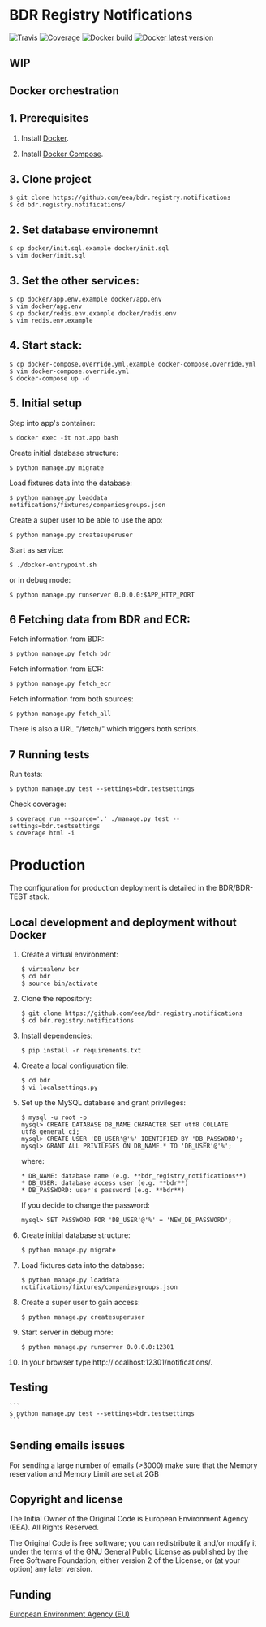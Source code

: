 
BDR Registry Notifications
============================

[![Travis](https://travis-ci.org/eea/bdr.registry.notifications.svg?branch=master)](https://travis-ci.org/eea/bdr.registry.notifications)
[![Coverage](https://coveralls.io/repos/github/eea/bdr.registry.notifications/badge.svg?branch=master)](https://coveralls.io/github/eea/bdr.registry.notifications?branch=master)
[![Docker build](https://img.shields.io/docker/automated/eeacms/bdr.registry.notifications)](https://hub.docker.com/r/eeacms/bdr.registry.notifications)
[![Docker latest version](https://img.shields.io/docker/v/eeacms/bdr.registry.notifications)]()

WIP
---

Docker orchestration
--------------------

## 1. Prerequisites

1. Install [Docker](https://www.docker.com/).

2. Install [Docker Compose](https://docs.docker.com/compose/).

## 3. Clone project

    $ git clone https://github.com/eea/bdr.registry.notifications
    $ cd bdr.registry.notifications/

## 2. Set database environemnt

    $ cp docker/init.sql.example docker/init.sql
    $ vim docker/init.sql

## 3. Set the other services:
    $ cp docker/app.env.example docker/app.env
    $ vim docker/app.env
    $ cp docker/redis.env.example docker/redis.env 
    $ vim redis.env.example

## 4. Start stack:
    $ cp docker-compose.override.yml.example docker-compose.override.yml
    $ vim docker-compose.override.yml
    $ docker-compose up -d

## 5. Initial setup

Step into app's container:

    $ docker exec -it not.app bash

Create initial database structure:

    $ python manage.py migrate

Load fixtures data into the database:

    $ python manage.py loaddata notifications/fixtures/companiesgroups.json

Create a super user to be able to use the app:

    $ python manage.py createsuperuser

Start as service:

    $ ./docker-entrypoint.sh

or in debug mode:

    $ python manage.py runserver 0.0.0.0:$APP_HTTP_PORT

## 6 Fetching data from BDR and ECR:

Fetch information from BDR:

    $ python manage.py fetch_bdr

Fetch information from ECR:

    $ python manage.py fetch_ecr

Fetch information from both sources:

    $ python manage.py fetch_all

There is also a URL "/fetch/" which triggers both scripts.

## 7 Running tests

Run tests:

    $ python manage.py test --settings=bdr.testsettings

Check coverage:

    $ coverage run --source='.' ./manage.py test --settings=bdr.testsettings
    $ coverage html -i


# Production

The configuration for production deployment is detailed in the BDR/BDR-TEST stack.


Local development and deployment without Docker
--------------------------------

1. Create a virtual environment:
    ```
    $ virtualenv bdr
    $ cd bdr
    $ source bin/activate
    ```

2. Clone the repository:
    ```
    $ git clone https://github.com/eea/bdr.registry.notifications
    $ cd bdr.registry.notifications
    ```

3. Install dependencies:
    ```
    $ pip install -r requirements.txt
    ```

4. Create a local configuration file:
    ```
    $ cd bdr
    $ vi localsettings.py
    ```

5. Set up the MySQL database and grant privileges:
    ```
    $ mysql -u root -p
    mysql> CREATE DATABASE DB_NAME CHARACTER SET utf8 COLLATE utf8_general_ci;
    mysql> CREATE USER 'DB_USER'@'%' IDENTIFIED BY 'DB_PASSWORD';
    mysql> GRANT ALL PRIVILEGES ON DB_NAME.* TO 'DB_USER'@'%';
    ```

    where:
    ```
    * DB_NAME: database name (e.g. **bdr_registry_notifications**)
    * DB_USER: database access user (e.g. **bdr**)
    * DB_PASSWORD: user's password (e.g. **bdr**)
    ```

    If you decide to change the password:
    ```
    mysql> SET PASSWORD FOR 'DB_USER'@'%' = 'NEW_DB_PASSWORD';
    ```

6. Create initial database structure:
    ```
    $ python manage.py migrate
    ```

7. Load fixtures data into the database:
    ```
    $ python manage.py loaddata notifications/fixtures/companiesgroups.json
    ```

8. Create a super user to gain access:
    ```
    $ python manage.py createsuperuser
    ```

9. Start server in debug more:
    ```
    $ python manage.py runserver 0.0.0.0:12301
    ```

10. In your browser type http://localhost:12301/notifications/.

Testing
-------
    ```
    $ python manage.py test --settings=bdr.testsettings
    ```

Sending emails issues
---------------------

For sending a large number of emails (>3000) make sure that the Memory reservation and Memory Limit are set at 2GB

## Copyright and license

The Initial Owner of the Original Code is European Environment Agency (EEA).
All Rights Reserved.

The Original Code is free software;
you can redistribute it and/or modify it under the terms of the GNU
General Public License as published by the Free Software Foundation;
either version 2 of the License, or (at your option) any later
version.


## Funding

[European Environment Agency (EU)](http://eea.europa.eu)
